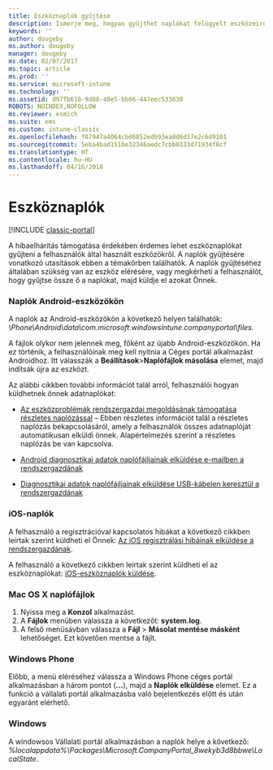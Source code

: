 ```yaml
---
title: Eszköznaplók gyűjtése
description: Ismerje meg, hogyan gyűjthet naplókat felügyelt eszközeiről.
keywords: ''
author: dougeby
ms.author: dougeby
manager: dougeby
ms.date: 02/07/2017
ms.topic: article
ms.prod: ''
ms.service: microsoft-intune
ms.technology: ''
ms.assetid: d97fb610-9d88-40e5-bb06-447eec533630
ROBOTS: NOINDEX,NOFOLLOW
ms.reviewer: esmich
ms.suite: ems
ms.custom: intune-classic
ms.openlocfilehash: f07947a4064cbd6852edb93ea8d6d17e2c6d9101
ms.sourcegitcommit: 5eba4bad151be32346aedc7cbb0333d71934f8cf
ms.translationtype: HT
ms.contentlocale: hu-HU
ms.lasthandoff: 04/16/2018
---
```

# <a name="device-logs"></a>Eszköznaplók

[!INCLUDE [classic-portal](../includes/classic-portal.md)]

A hibaelhárítás támogatása érdekében érdemes lehet eszköznaplókat gyűjteni a felhasználók által használt eszközökről. A naplók gyűjtésére vonatkozó utasítások ebben a témakörben találhatók. A naplók gyűjtéséhez általában szükség van az eszköz elérésére, vagy megkérheti a felhasználót, hogy gyűjtse össze ő a naplókat, majd küldje el azokat Önnek.

### <a name="android-logs"></a>Naplók Android-eszközökön
A naplók az Android-eszközökön a következő helyen találhatók: *<Android Device>\Phone\Android\data\com.microsoft.windowsintune.companyportal\files*.

A fájlok olykor nem jelennek meg, főként az újabb Android-eszközökön. Ha ez történik, a felhasználóinak meg kell nyitnia a Céges portál alkalmazást Androidhoz. Itt válasszák a **Beállítások**>**Naplófájlok másolása** elemet, majd indítsák újra az eszközt.

Az alábbi cikkben további információt talál arról, felhasználói hogyan küldhetnek önnek adatnaplókat:

- [Az eszközproblémák rendszergazdai megoldásának támogatása részletes naplózással](/intune-user-help/use-verbose-logging-to-help-your-it-administrator-fix-device-issues-android) – Ebben részletes információt talál a részletes naplózás bekapcsolásáról, amely a felhasználók összes adatnaplóját automatikusan elküldi önnek. Alapértelmezés szerint a részletes naplózás be van kapcsolva.

- [Android diagnosztikai adatok naplófájljainak elküldése e-mailben a rendszergazdának](/intune-user-help/send-logs-to-your-it-admin-by-email-android)

- [Diagnosztikai adatok naplófájljainak elküldése USB-kábelen keresztül a rendszergazdának](/intune-user-help/send-diagnostic-data-logs-to-your-it-administrator-using-a-usb-cable-android)

### <a name="ios-logs"></a>iOS-naplók

A felhasználó a regisztrációval kapcsolatos hibákat a következő cikkben leírtak szerint küldheti el Önnek: [Az iOS regisztrálási hibáinak elküldése a rendszergazdának](/intune-user-help/send-errors-to-your-it-admin-ios).

A felhasználó a következő cikkben leírtak szerint küldheti el az eszköznaplókat: [iOS-eszköznaplók küldése](/intune-user-help/send-logs-to-microsoft-ios).

### <a name="mac-os-x-logs"></a>Mac OS X naplófájlok

1. Nyissa meg a **Konzol** alkalmazást.
2. A **Fájlok** menüben válassza a következőt: **system.log**.
3. A felső menüsávban válassza a **Fájl** > **Másolat mentése másként** lehetőséget. Ezt követően mentse a fájlt.

### <a name="windows-phone"></a>Windows Phone

Előbb, a menü eléréséhez válassza a Windows Phone céges portál alkalmazásban a három pontot (**...**), majd a **Naplók elküldése** elemet. Ez a funkció a vállalati portál alkalmazásba való bejelentkezés előtt és után egyaránt elérhető.

### <a name="windows"></a>Windows

A windowsos Vállalati portál alkalmazásban a naplók helye a következő: *%localappdata%\Packages\Microsoft.CompanyPortal_8wekyb3d8bbwe\LocalState*.
